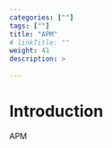 ```yaml
---
categories: [""] 
tags: [""] 
title: "APM"
# linkTitle: ""
weight: 41
description: >
  
---
```


# Introduction
APM
